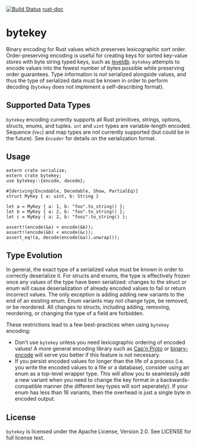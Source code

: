 [![Build Status](https://travis-ci.org/danburkert/bytekey.svg?branch=master)](https://travis-ci.org/danburkert/bytekey)   [rust-doc](http://www.rust-ci.org/danburkert/bytekey/doc/bytekey)

# bytekey

Binary encoding for Rust values which preserves lexicographic sort order. Order-preserving encoding
is useful for creating keys for sorted key-value stores with byte string typed keys, such as
[leveldb](https://github.com/google/leveldb). `bytekey` attempts to encode values into the fewest
number of bytes possible while preserving order guarantees. Type information is *not* serialized
alongside values, and thus the type of serialized data must be known in order to perform decoding
(`bytekey` does not implement a self-describing format).

## Supported Data Types

`bytekey` encoding currently supports all Rust primitives, strings, options, structs, enums, and
tuples. `int` and `uint` types are variable-length encoded. Sequence (`Vec`) and map types are
not currently supported (but could be in the future). See `Encoder` for details on the
serialization format.

## Usage

```
extern crate serialize;
extern crate bytekey;
use bytekey::{encode, decode};

#[deriving(Encodable, Decodable, Show, PartialEq)]
struct MyKey { a: uint, b: String }

let a = MyKey { a: 1, b: "foo".to_string() };
let b = MyKey { a: 2, b: "foo".to_string() };
let c = MyKey { a: 2, b: "fooz".to_string() };

assert!(encode(&a) < encode(&b));
assert!(encode(&b) < encode(&c));
assert_eq!(a, decode(encode(&a)).unwrap());
```

## Type Evolution

In general, the exact type of a serialized value must be known in order to correctly deserialize
it. For structs and enums, the type is effectively frozen once any values of the type have been
serialized: changes to the struct or enum will cause deserialization of already encoded values
to fail or return incorrect values. The only exception is adding adding new variants to the end
of an existing enum. Enum variants may *not* change type, be removed, or be reordered. All
changes to structs, including adding, removing, reordering, or changing the type of a field are
forbidden.

These restrictions lead to a few best-practices when using `bytekey` encoding:

* Don't use `bytekey` unless you need lexicographic ordering of encoded values! A more
general encoding library such as [Cap'n Proto](https://github.com/dwrensha/capnproto-rust) or
[binary-encode](https://github.com/TyOverby/binary-encode) will serve you better if this
feature is not necessary.
* If you persist encoded values for longer than the life of a process (i.e. you write the
encoded values to a file or a database), consider using an enum as a top-level wrapper type.
This will allow you to seamlessly add a new variant when you need to change the key format in a
backwards-compatible manner (the different key types will sort seperately). If your enum has
less than 16 variants, then the overhead is just a single byte in encoded output.

## License

`bytekey` is licensed under the Apache License, Version 2.0. See LICENSE for full license text.
